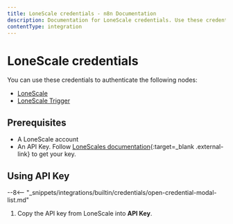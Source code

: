 ```yaml
---
title: LoneScale credentials - n8n Documentation
description: Documentation for LoneScale credentials. Use these credentials to authenticate LoneScale in n8n, a workflow automation platform.
contentType: integration
---
```


# LoneScale credentials

You can use these credentials to authenticate the following nodes:

- [LoneScale](/integrations/builtin/app-nodes/n8n-nodes-base.lonescale/)
- [LoneScale Trigger](/integrations/builtin/trigger-nodes/n8n-nodes-base.lonescaletrigger/)

## Prerequisites

* A LoneScale account
* An API Key. Follow [LoneScales documentation](https://help-center.lonescale.com/en/articles/6454360-lonescale-public-api){:target=_blank .external-link} to get your key.

## Using API Key

--8<-- "_snippets/integrations/builtin/credentials/open-credential-modal-list.md"

1. Copy the API key from LoneScale into **API Key**.
